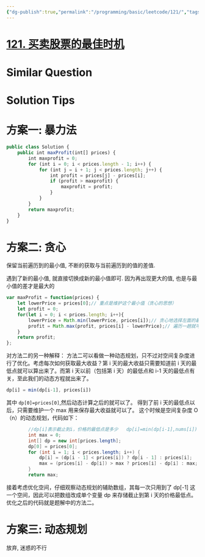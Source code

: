 ```yaml
---
{"dg-publish":true,"permalink":"/programming/basic/leetcode/121/","tags":["leetcode/array/traversal","leetcode/greedy-algorithm","leetcode/dp","leetcode/unsolved"]}
---
```



# [121. 买卖股票的最佳时机](https://leetcode.cn/problems/best-time-to-buy-and-sell-stock/)

# Similar Question

# Solution Tips

# 方案一: 暴力法

```js
public class Solution {
    public int maxProfit(int[] prices) {
        int maxprofit = 0;
        for (int i = 0; i < prices.length - 1; i++) {
            for (int j = i + 1; j < prices.length; j++) {
                int profit = prices[j] - prices[i];
                if (profit > maxprofit) {
                    maxprofit = profit;
                }
            }
        }
        return maxprofit;
    }
}
```

# 方案二: 贪心

保留当前遍历到的最小值, 不断的获取与当前遍历到的值的差值.

遇到了新的最小值, 就直接切换成新的最小值即可. 因为再出现更大的值, 也是与最小值的差才是最大的

```js
var maxProfit = function(prices) {
    let lowerPrice = prices[0];// 重点是维护这个最小值（贪心的思想） 
    let profit = 0;
    for(let i = 0; i < prices.length; i++){
        lowerPrice = Math.min(lowerPrice, prices[i]);// 贪心地选择左面的最小价格
        profit = Math.max(profit, prices[i] - lowerPrice);// 遍历一趟就可以获得最大利润
    }
    return profit;
};
```

对方法二的另一种解释： 方法二可以看做一种动态规划，只不过对空间复杂度进行了优化。考虑每次如何获取最大收益？第 i 天的最大收益只需要知道前 i 天的最低点就可以算出来了。而第 i 天以前（包括第 i 天）的最低点和 i-1 天的最低点有关，至此我们的动态方程就出来了。

```js
dp[i] = min(dp[i-1], prices[i])
```

其中 `dp[0]=prices[0]`,然后动态计算之后的就可以了。 得到了前 i 天的最低点以后，只需要维护一个 max 用来保存最大收益就可以了。 这个时候是空间复杂度 O（n）的动态规划，代码如下：

```java
        //dp[i]表示截止到i，价格的最低点是多少   dp[i]=min(dp[i-1],nums[i])
        int max = 0;
        int[] dp = new int[prices.length];
        dp[0] = prices[0];
        for (int i = 1; i < prices.length; i++) {
            dp[i] = (dp[i - 1] < prices[i]) ? dp[i - 1] : prices[i];
            max = (prices[i] - dp[i]) > max ? prices[i] - dp[i] : max;
        }
        return max;
```

接着考虑优化空间，仔细观察动态规划的辅助数组，其每一次只用到了 dp[-1] 这一个空间，因此可以把数组改成单个变量 dp 来存储截止到第 i 天的价格最低点。优化之后的代码就是题解中的方法二。

# 方案三: 动态规划

放弃, 迷惑的不行
